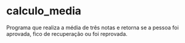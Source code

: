 # calculo_media
Programa que realiza a média de três notas e retorna se a pessoa foi aprovada, fico de recuperação ou foi reprovada.
